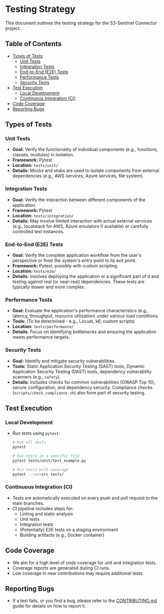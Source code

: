 # Testing Strategy

This document outlines the testing strategy for the S3-Sentinel Connector project.

## Table of Contents
- [Types of Tests](#types-of-tests)
  - [Unit Tests](#unit-tests)
  - [Integration Tests](#integration-tests)
  - [End-to-End (E2E) Tests](#end-to-end-e2e-tests)
  - [Performance Tests](#performance-tests)
  - [Security Tests](#security-tests)
- [Test Execution](#test-execution)
  - [Local Development](#local-development)
  - [Continuous Integration (CI)](#continuous-integration-ci)
- [Code Coverage](#code-coverage)
- [Reporting Bugs](#reporting-bugs)

## Types of Tests

### Unit Tests
- **Goal:** Verify the functionality of individual components (e.g., functions, classes, modules) in isolation.
- **Framework:** Pytest
- **Location:** `tests/unit/`
- **Details:** Mocks and stubs are used to isolate components from external dependencies (e.g., AWS services, Azure services, file system).

### Integration Tests
- **Goal:** Verify the interaction between different components of the application.
- **Framework:** Pytest
- **Location:** `tests/integration/`
- **Details:** May involve limited interaction with actual external services (e.g., localstack for AWS, Azure emulators if available) or carefully controlled test instances.

### End-to-End (E2E) Tests
- **Goal:** Verify the complete application workflow from the user's perspective or from the system's entry point to its exit point.
- **Framework:** Pytest, possibly with custom scripting.
- **Location:** `tests/e2e/`
- **Details:** Involves deploying the application or a significant part of it and testing against real (or near-real) dependencies. These tests are typically slower and more complex.

### Performance Tests
- **Goal:** Evaluate the application's performance characteristics (e.g., latency, throughput, resource utilization) under various load conditions.
- **Tools:** (To be determined - e.g., Locust, k6, custom scripts)
- **Location:** `tests/performance/`
- **Details:** Focus on identifying bottlenecks and ensuring the application meets performance targets.

### Security Tests
- **Goal:** Identify and mitigate security vulnerabilities.
- **Tools:** Static Application Security Testing (SAST) tools, Dynamic Application Security Testing (DAST) tools, dependency vulnerability scanners (e.g., `safety`).
- **Details:** Includes checks for common vulnerabilities (OWASP Top 10), secure configuration, and dependency security. Compliance checks (`scripts/check_compliance.sh`) also form part of security testing.

## Test Execution

### Local Development
- Run tests using `pytest`:
  ```bash
  # Run all tests
  pytest

  # Run tests in a specific file
  pytest tests/unit/test_example.py

  # Run tests with coverage
  pytest --cov=src tests/
  ```

### Continuous Integration (CI)
- Tests are automatically executed on every push and pull request to the main branches.
- CI pipeline includes steps for:
  - Linting and static analysis
  - Unit tests
  - Integration tests
  - (Potentially) E2E tests on a staging environment
  - Building artifacts (e.g., Docker container)

## Code Coverage
- We aim for a high level of code coverage for unit and integration tests.
- Coverage reports are generated during CI runs.
- Low coverage in new contributions may require additional tests.

## Reporting Bugs
- If a test fails, or you find a bug, please refer to the [CONTRIBUTING.md](../CONTRIBUTING.md) guide for details on how to report it.
